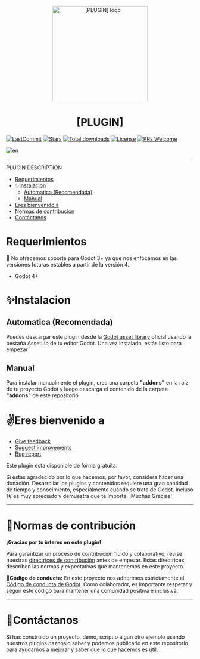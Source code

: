 <p align="center">
	<img width="256px" src="https://github.com/bananaholograma/[PLUGIN]/blob/main/icon.jpg" alt="[PLUGIN] logo" />
	<h1 align="center">[PLUGIN]</h1>
	
[![LastCommit](https://img.shields.io/github/last-commit/bananaholograma/[PLUGIN]?cacheSeconds=600)](https://github.com/bananaholograma/[PLUGIN]/commits)
[![Stars](https://img.shields.io/github/stars/bananaholograma/[PLUGIN])](https://github.com/bananaholograma/[PLUGIN]/stargazers)
[![Total downloads](https://img.shields.io/github/downloads/bananaholograma/[PLUGIN]/total.svg?label=Downloads&logo=github&cacheSeconds=600)](https://github.com/bananaholograma/[PLUGIN]/releases)
[![License](https://img.shields.io/github/license/bananaholograma/[PLUGIN]?cacheSeconds=2592000)](https://github.com/bananaholograma/[PLUGIN]/blob/main/LICENSE.md)
[![PRs Welcome](https://img.shields.io/badge/PRs-welcome-brightgreen.svg?style=flat&logo=github)](https://github.com/bananaholograma/[PLUGIN]/pulls)
</p>

[![en](https://img.shields.io/badge/lang-en-red.svg)](https://github.com/bananaholograma/[PLUGIN]/blob/main/README.md)

- - -


PLUGIN DESCRIPTION

- [Requerimientos](#requerimientos)
- [✨Instalacion](#instalacion)
	- [Automatica (Recomendada)](#automatica-recomendada)
	- [Manual](#manual)
- [Eres bienvenido a](#eres-bienvenido-a)
- [Normas de contribución](#normas-de-contribución)
- [Contáctanos](#contáctanos)

# Requerimientos
📢 No ofrecemos soporte para Godot 3+ ya que nos enfocamos en las versiones futuras estables a partir de la versión 4.
* Godot 4+

# ✨Instalacion
## Automatica (Recomendada)
Puedes descargar este plugin desde la [Godot asset library](https://godotengine.org/asset-library/asset/2039) oficial usando la pestaña AssetLib de tu editor Godot. Una vez instalado, estás listo para empezar
## Manual 
Para instalar manualmente el plugin, crea una carpeta **"addons"** en la raíz de tu proyecto Godot y luego descarga el contenido de la carpeta **"addons"** de este repositorio

# ✌️Eres bienvenido a
- [Give feedback](https://github.com/bananaholograma/[PLUGIN]/pulls)
- [Suggest improvements](https://github.com/bananaholograma/[PLUGIN]/issues/new?assignees=BananaHolograma&labels=enhancement&template=feature_request.md&title=)
- [Bug report](https://github.com/bananaholograma/[PLUGIN]/issues/new?assignees=BananaHolograma&labels=bug%2C+task&template=bug_report.md&title=)

Este plugin esta disponible de forma gratuita.

Si estas agradecido por lo que hacemos, por favor, considera hacer una donación. Desarrollar los plugins y contenidos requiere una gran cantidad de tiempo y conocimiento, especialmente cuando se trata de Godot. Incluso 1€ es muy apreciado y demuestra que te importa. ¡Muchas Gracias!

- - -
# 🤝Normas de contribución
**¡Gracias por tu interes en este plugin!**

Para garantizar un proceso de contribución fluido y colaborativo, revise nuestras [directrices de contribución](https://github.com/bananaholograma/[PLUGIN]/blob/main/CONTRIBUTING.md) antes de empezar. Estas directrices describen las normas y expectativas que mantenemos en este proyecto.

**📓Código de conducta:** En este proyecto nos adherimos estrictamente al [Código de conducta de Godot](https://godotengine.org/code-of-conduct/). Como colaborador, es importante respetar y seguir este código para mantener una comunidad positiva e inclusiva.
- - -


# 📇Contáctanos
Si has construido un proyecto, demo, script o algun otro ejemplo usando nuestros plugins haznoslo saber y podemos publicarlo en este repositorio para ayudarnos a mejorar y saber que lo que hacemos es útil.
